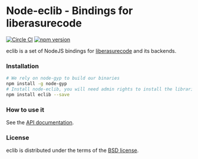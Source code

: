 # Node-eclib - Bindings for liberasurecode

[![Circle CI][circle]](https://circleci.com/gh/scality/eclib)
[![npm version][npm version]](https://www.npmjs.com/package/eclib)

eclib is a set of NodeJS bindings for [liberasurecode][liberasure]
and its backends.

### Installation

```sh
# We rely on node-gyp to build our binaries
npm install -g node-gyp
# Install node-eclib, you will need admin rights to install the libraries
npm install eclib --save
```

### How to use it
See the [API documentation](API.md).

### License
eclib is distributed under the terms of the [BSD license](LICENSE).

[circle]: https://img.shields.io/circleci/project/scality/eclib/master.svg
[npm]: https://www.npmjs.com/package/eclib
[npm version]: https://img.shields.io/npm/v/eclib.svg
[coveralls]: https://img.shields.io/coveralls/scality/eclib.svg
[liberasure]: https://bitbucket.org/tsg-/liberasurecode
